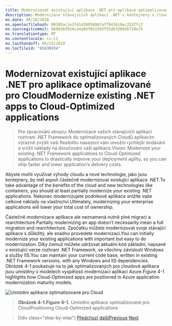 ```yaml
---
title: Modernizovat existující aplikace .NET pro aplikace optimalizované pro Cloud
description: Modernizace stávajících aplikací .NET s kontejnery v cloudu Azure a Windows.
ms.date: 04/28/2018
ms.openlocfilehash: 00385ac1e2f41d2005606fa7f943618ec253ffc2
ms.sourcegitcommit: 8699383914c24a0df033393f55db3369db728a7b
ms.translationtype: MT
ms.contentlocale: cs-CZ
ms.lasthandoff: 05/15/2019
ms.locfileid: "65638934"
---
```

# <a name="modernize-existing-net-apps-to-cloud-optimized-applications"></a><span data-ttu-id="a7f72-103">Modernizovat existující aplikace .NET pro aplikace optimalizované pro Cloud</span><span class="sxs-lookup"><span data-stu-id="a7f72-103">Modernize existing .NET apps to Cloud-Optimized applications</span></span>

> <span data-ttu-id="a7f72-104">Pro zpracování obrazu: Modernizace vašich stávajících aplikací rozhraní .NET Framework do optimalizovaných Cloudů aplikacím výrazně zvýšit vaší flexibilitu nasazení vám umožní rychlejší dodávání a snížit náklady na doručování vaší aplikace.</span><span class="sxs-lookup"><span data-stu-id="a7f72-104">Vision: Modernize your existing .NET Framework applications to Cloud-Optimized applications to drastically improve your deployment agility, so you can ship faster and lower application’s delivery costs.</span></span>

<span data-ttu-id="a7f72-105">Abyste mohli využívat výhody cloudu a nové technologie, jako jsou kontejnery, by měl aspoň částečně modernizovat existující aplikace .NET.</span><span class="sxs-lookup"><span data-stu-id="a7f72-105">To take advantage of the benefits of the cloud and new technologies like containers, you should at least partially modernize your existing .NET applications.</span></span> <span data-ttu-id="a7f72-106">Nakonec modernizujete podnikové aplikace snížíte vaše celkové náklady na vlastnictví.</span><span class="sxs-lookup"><span data-stu-id="a7f72-106">Ultimately, modernizing your enterprise applications will lower your total cost of ownership.</span></span>

<span data-ttu-id="a7f72-107">Částečně modernizace aplikace ale neznamená nutně plné migraci a rearchitecture.</span><span class="sxs-lookup"><span data-stu-id="a7f72-107">Partially modernizing an app doesn’t necessarily mean a full migration and rearchitecture.</span></span> <span data-ttu-id="a7f72-108">Zpočátku můžete modernizovat svoje stávající aplikace s důležitý, ale snadno provedete modernizaci.</span><span class="sxs-lookup"><span data-stu-id="a7f72-108">You can initially modernize your existing applications with important but easy to do modernization.</span></span> <span data-ttu-id="a7f72-109">Díky čemuž můžete udržovat aktuální kód základní, napsané v existující verze rozhraní .NET Framework, se všechny závislosti Windows a služby IIS.</span><span class="sxs-lookup"><span data-stu-id="a7f72-109">You can maintain your current code base, written in existing .NET Framework versions, with any Windows and IIS dependencies.</span></span> <span data-ttu-id="a7f72-110">Obrázek 4-1 poukazuje na to jak optimalizovaných pro cloudové aplikace jsou umístěny v modelech vyspělosti modernizaci aplikací Azure.</span><span class="sxs-lookup"><span data-stu-id="a7f72-110">Figure 4-1 highlights how Cloud-Optimized apps are positioned in Azure application modernization maturity models.</span></span>

![Umístění aplikace optimalizované pro Cloud](./media/image1.png)

> <span data-ttu-id="a7f72-112">**Obrázek 4-1.**</span><span class="sxs-lookup"><span data-stu-id="a7f72-112">**Figure 4-1.**</span></span> <span data-ttu-id="a7f72-113">Umístění aplikace optimalizované pro Cloud</span><span class="sxs-lookup"><span data-stu-id="a7f72-113">Positioning Cloud-Optimized applications</span></span>

>[!div class="step-by-step"]
><span data-ttu-id="a7f72-114">[Předchozí](../migrate-your-relational-databases-to-azure.md)
>[další](reasons-to-modernize-existing-net-apps-to-cloud-optimized-applications.md)</span><span class="sxs-lookup"><span data-stu-id="a7f72-114">[Previous](../migrate-your-relational-databases-to-azure.md)
[Next](reasons-to-modernize-existing-net-apps-to-cloud-optimized-applications.md)</span></span>
